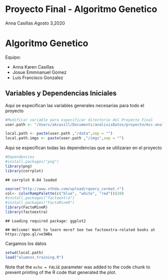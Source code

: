 Proyecto Final - Algoritmo Genetico
================
Anna Casillas
Agosto 3,2020

# Algoritmo Genetico

Equipo:

  - Anna Karen Casillas
  - Josue Emmnanuel Gomez
  - Luis Francisco Gonzalez

## Variables y Dependencias Iniciales

Aqui se especifican las variables generales necesarias para todo el
proyecto

``` r
#Modificar variable para especificar directorio del Proyecto Final
user.path <- "/Users/akcasill/Documents/analisisDatos/proyecto/mcc-analisisdatos-final"

local.path <- paste(user.path ,"/data",sep = "")
local.path.imgs <- paste(user.path ,"/imgs",sep = "")
```

Aqui se especifican todas las dependencias que se utilizaran en el
proyecto

``` r
#Dependencies
#install.packages("png")
library(png)
library(corrplot)
```

    ## corrplot 0.84 loaded

``` r
source("http://www.sthda.com/upload/rquery_cormat.r")
col<- colorRampPalette(c("blue", "white", "red"))(20)
#install.packages("factoextra")
#install.packages("FactoMineR")
library(FactoMineR)
library(factoextra)
```

    ## Loading required package: ggplot2

    ## Welcome! Want to learn more? See two factoextra-related books at https://goo.gl/ve3WBa

Cargamos los datos

``` r
setwd(local.path)
load("alumnos.training.R")
```

Note that the `echo = FALSE` parameter was added to the code chunk to
prevent printing of the R code that generated the plot.
